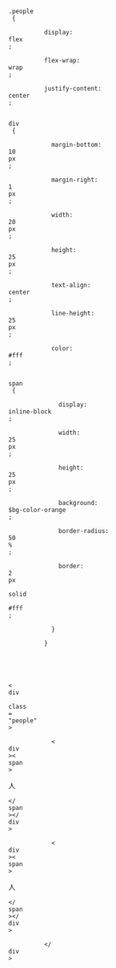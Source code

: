 ```
 
.people
 {
```

```
          display: 
flex
;
```

```
          flex-wrap: 
wrap
;
```

```
          justify-content: 
center
;
```

```
          
div
 {
```

```
            margin-bottom: 
10
px
;
```

```
            margin-right: 
1
px
;
```

```
            width: 
20
px
;
```

```
            height: 
25
px
;
```

```
            text-align: 
center
;
```

```
            line-height: 
25
px
;
```

```
            color: 
#fff
;
```

```
            
span
 {
```

```
              display: 
inline-block
;
```

```
              width: 
25
px
;
```

```
              height: 
25
px
;
```

```
              background: 
$bg-color-orange
;
```

```
              border-radius: 
50
%
;
```

```
              border: 
2
px
 
solid
 
#fff
;
```

```
            }
```

```
          }





```

```
<
div
 
class
=
"people"
>
```

```
            <
div
><
span
>
```

人

```
</
span
></
div
>
```

```
            <
div
><
span
>
```

人

```
</
span
></
div
>
```

```
          </
div
>

```
